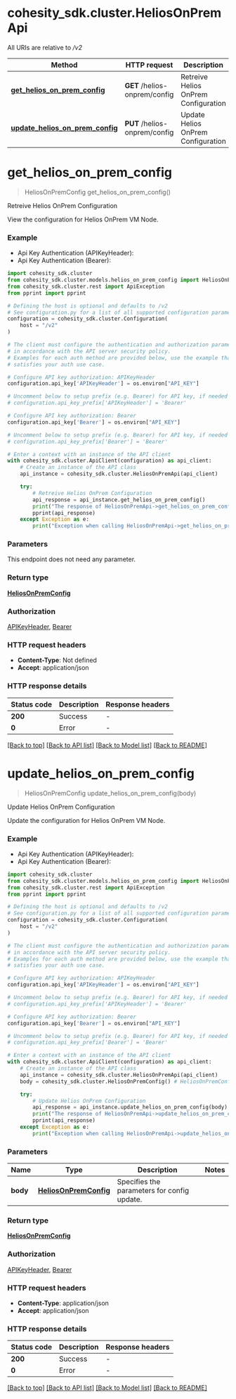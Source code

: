 # cohesity_sdk.cluster.HeliosOnPremApi

All URIs are relative to */v2*

Method | HTTP request | Description
------------- | ------------- | -------------
[**get_helios_on_prem_config**](HeliosOnPremApi.md#get_helios_on_prem_config) | **GET** /helios-onprem/config | Retreive Helios OnPrem Configuration
[**update_helios_on_prem_config**](HeliosOnPremApi.md#update_helios_on_prem_config) | **PUT** /helios-onprem/config | Update Helios OnPrem Configuration


# **get_helios_on_prem_config**
> HeliosOnPremConfig get_helios_on_prem_config()

Retreive Helios OnPrem Configuration

View the configuration for Helios OnPrem VM Node.

### Example

* Api Key Authentication (APIKeyHeader):
* Api Key Authentication (Bearer):

```python
import cohesity_sdk.cluster
from cohesity_sdk.cluster.models.helios_on_prem_config import HeliosOnPremConfig
from cohesity_sdk.cluster.rest import ApiException
from pprint import pprint

# Defining the host is optional and defaults to /v2
# See configuration.py for a list of all supported configuration parameters.
configuration = cohesity_sdk.cluster.Configuration(
    host = "/v2"
)

# The client must configure the authentication and authorization parameters
# in accordance with the API server security policy.
# Examples for each auth method are provided below, use the example that
# satisfies your auth use case.

# Configure API key authorization: APIKeyHeader
configuration.api_key['APIKeyHeader'] = os.environ["API_KEY"]

# Uncomment below to setup prefix (e.g. Bearer) for API key, if needed
# configuration.api_key_prefix['APIKeyHeader'] = 'Bearer'

# Configure API key authorization: Bearer
configuration.api_key['Bearer'] = os.environ["API_KEY"]

# Uncomment below to setup prefix (e.g. Bearer) for API key, if needed
# configuration.api_key_prefix['Bearer'] = 'Bearer'

# Enter a context with an instance of the API client
with cohesity_sdk.cluster.ApiClient(configuration) as api_client:
    # Create an instance of the API class
    api_instance = cohesity_sdk.cluster.HeliosOnPremApi(api_client)

    try:
        # Retreive Helios OnPrem Configuration
        api_response = api_instance.get_helios_on_prem_config()
        print("The response of HeliosOnPremApi->get_helios_on_prem_config:\n")
        pprint(api_response)
    except Exception as e:
        print("Exception when calling HeliosOnPremApi->get_helios_on_prem_config: %s\n" % e)
```



### Parameters

This endpoint does not need any parameter.

### Return type

[**HeliosOnPremConfig**](HeliosOnPremConfig.md)

### Authorization

[APIKeyHeader](../README.md#APIKeyHeader), [Bearer](../README.md#Bearer)

### HTTP request headers

 - **Content-Type**: Not defined
 - **Accept**: application/json

### HTTP response details

| Status code | Description | Response headers |
|-------------|-------------|------------------|
**200** | Success |  -  |
**0** | Error |  -  |

[[Back to top]](#) [[Back to API list]](../README.md#documentation-for-api-endpoints) [[Back to Model list]](../README.md#documentation-for-models) [[Back to README]](../README.md)

# **update_helios_on_prem_config**
> HeliosOnPremConfig update_helios_on_prem_config(body)

Update Helios OnPrem Configuration

Update the configuration for Helios OnPrem VM Node.

### Example

* Api Key Authentication (APIKeyHeader):
* Api Key Authentication (Bearer):

```python
import cohesity_sdk.cluster
from cohesity_sdk.cluster.models.helios_on_prem_config import HeliosOnPremConfig
from cohesity_sdk.cluster.rest import ApiException
from pprint import pprint

# Defining the host is optional and defaults to /v2
# See configuration.py for a list of all supported configuration parameters.
configuration = cohesity_sdk.cluster.Configuration(
    host = "/v2"
)

# The client must configure the authentication and authorization parameters
# in accordance with the API server security policy.
# Examples for each auth method are provided below, use the example that
# satisfies your auth use case.

# Configure API key authorization: APIKeyHeader
configuration.api_key['APIKeyHeader'] = os.environ["API_KEY"]

# Uncomment below to setup prefix (e.g. Bearer) for API key, if needed
# configuration.api_key_prefix['APIKeyHeader'] = 'Bearer'

# Configure API key authorization: Bearer
configuration.api_key['Bearer'] = os.environ["API_KEY"]

# Uncomment below to setup prefix (e.g. Bearer) for API key, if needed
# configuration.api_key_prefix['Bearer'] = 'Bearer'

# Enter a context with an instance of the API client
with cohesity_sdk.cluster.ApiClient(configuration) as api_client:
    # Create an instance of the API class
    api_instance = cohesity_sdk.cluster.HeliosOnPremApi(api_client)
    body = cohesity_sdk.cluster.HeliosOnPremConfig() # HeliosOnPremConfig | Specifies the parameters for config update.

    try:
        # Update Helios OnPrem Configuration
        api_response = api_instance.update_helios_on_prem_config(body)
        print("The response of HeliosOnPremApi->update_helios_on_prem_config:\n")
        pprint(api_response)
    except Exception as e:
        print("Exception when calling HeliosOnPremApi->update_helios_on_prem_config: %s\n" % e)
```



### Parameters


Name | Type | Description  | Notes
------------- | ------------- | ------------- | -------------
 **body** | [**HeliosOnPremConfig**](HeliosOnPremConfig.md)| Specifies the parameters for config update. | 

### Return type

[**HeliosOnPremConfig**](HeliosOnPremConfig.md)

### Authorization

[APIKeyHeader](../README.md#APIKeyHeader), [Bearer](../README.md#Bearer)

### HTTP request headers

 - **Content-Type**: application/json
 - **Accept**: application/json

### HTTP response details

| Status code | Description | Response headers |
|-------------|-------------|------------------|
**200** | Success |  -  |
**0** | Error |  -  |

[[Back to top]](#) [[Back to API list]](../README.md#documentation-for-api-endpoints) [[Back to Model list]](../README.md#documentation-for-models) [[Back to README]](../README.md)

